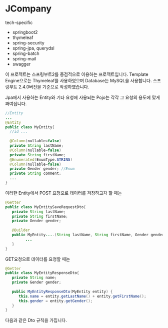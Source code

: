 # JCompany

tech-specific
- springboot2
- thymeleaf
- spring-security
- spring-jpa, querydsl
- spring-batch
- spring-mail
- swagger

이 프로젝트는 스프링부트2를 중점적으로 이용하는 프로젝트입니다.
Template Engine으로는 Thymeleaf를 사용하였으며 Database는 MySQL을 사용합니다.
스프링부트 2.4.0버전을 기준으로 작성하였습니다.

Jpa에서 사용하는 Entity와 기타 요청에 사용되는 Pojo는 각각 그 요청의 용도에 맞게 짜여집니다.

```java
//Entity
...
@Entity
public class MyEntity{
  //id ...
  
  @Column(nullable=false)
  private String lastName;
  @Column(nullable=false)
  private String firstName;
  @Enumerated(EnumType.STRING)
  @Column(nullable=false)
  private Gender gender; //Enum
  private String comment;
  ...
}
```
이러한 Entity에서 POST 요청으로 데이터를 저장하고자 할 때는
```java
@Getter
public class MyEntitySaveRequestDto{
   private String lastName;
   private String firstName;
   private Gender gender;
   
   @Builder
   public MyEntity....(String lastName, String firstName, Gender gender){
         ...
   }
}
```

GET요청으로 데이터를 요청할 때는
```java
@Getter
public class MyEntityResponseDto{
   private String name;
   private Gender gender;
   
   public MyEntityResponseDto(MyEntity entity) {
      this.name = entity.getLastName() + entity.getFirstName();
      this.gender = entity.getGender();
   }
}
```
다음과 같은 Dto 규칙을 가집니다.
